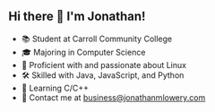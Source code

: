 ## Hi there 👋 I'm Jonathan!
- 📚 Student at Carroll Community College
- 🎓 Majoring in Computer Science
- 🐧 Proficient with and passionate about Linux
- 🛠 Skilled with Java, JavaScript, and Python
- 🎯 Learning C/C++
- 📧 Contact me at business@jonathanmlowery.com
